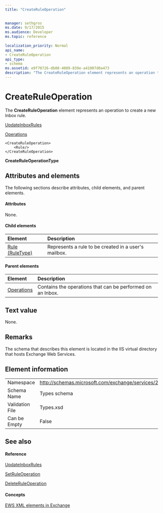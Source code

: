 ```yaml
---
title: "CreateRuleOperation"
 
 
manager: sethgros
ms.date: 9/17/2015
ms.audience: Developer
ms.topic: reference
 
localization_priority: Normal
api_name:
- CreateRuleOperation
api_type:
- schema
ms.assetid: e9f70726-db08-4089-839e-a41007d0a473
description: "The CreateRuleOperation element represents an operation to create a new Inbox rule."
---
```


# CreateRuleOperation

The **CreateRuleOperation** element represents an operation to create a new Inbox rule. 
  
[UpdateInboxRules](updateinboxrules.md)
  
[Operations](operations.md)
  
```
<CreateRuleOperation>
    <Rule/>
</CreateRuleOperation>
```

 **CreateRuleOperationType**
## Attributes and elements

The following sections describe attributes, child elements, and parent elements.
  
#### Attributes

None.
  
#### Child elements

|**Element**|**Description**|
|:-----|:-----|
|[Rule (RuleType)](rule-ruletype.md) <br/> |Represents a rule to be created in a user's mailbox.  <br/> |
   
#### Parent elements

|**Element**|**Description**|
|:-----|:-----|
|[Operations](operations.md) <br/> |Contains the operations that can be performed on an Inbox.  <br/> |
   
## Text value

None.
  
## Remarks

The schema that describes this element is located in the IIS virtual directory that hosts Exchange Web Services.
  
## Element information

|||
|:-----|:-----|
|Namespace  <br/> |http://schemas.microsoft.com/exchange/services/2006/types  <br/> |
|Schema Name  <br/> |Types schema  <br/> |
|Validation File  <br/> |Types.xsd  <br/> |
|Can be Empty  <br/> |False  <br/> |
   
## See also

#### Reference

[UpdateInboxRules](updateinboxrules.md)
  
[SetRuleOperation](setruleoperation.md)
  
[DeleteRuleOperation](deleteruleoperation.md)
#### Concepts

[EWS XML elements in Exchange](ews-xml-elements-in-exchange.md)

